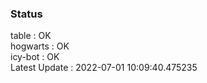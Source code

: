 ### Status


table : OK  
hogwarts : OK  
icy-bot : OK  
Latest Update : 2022-07-01 10:09:40.475235
